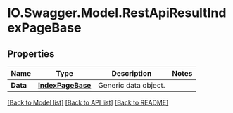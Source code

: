 # IO.Swagger.Model.RestApiResultIndexPageBase
## Properties

Name | Type | Description | Notes
------------ | ------------- | ------------- | -------------
**Data** | [**IndexPageBase**](IndexPageBase.md) | Generic data object. | 

[[Back to Model list]](../README.md#documentation-for-models) [[Back to API list]](../README.md#documentation-for-api-endpoints) [[Back to README]](../README.md)

